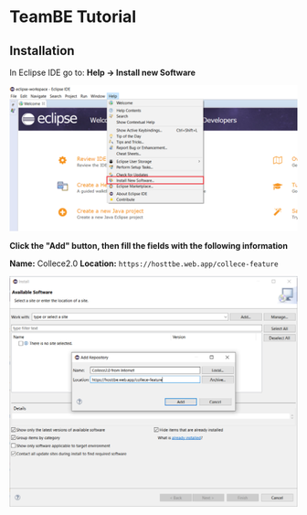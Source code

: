 # TeamBE Tutorial

## Installation

In Eclipse IDE go to:  **Help &rarr; Install new Software**

![](img/help-install-new-software.png)

**Click the "Add" button, then fill the fields with the following information**

**Name:** Collece2.0
**Location:** ```https://hosttbe.web.app/collece-feature```

![](img/add-software-source.png)





